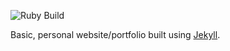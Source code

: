 ![Ruby Build](https://github.com/ChrisWeaver1/chrisweaver1.github.io/workflows/Ruby%20Build/badge.svg?branch=master)

Basic, personal website/portfolio built using [Jekyll](https://jekyllrb.com/). 
